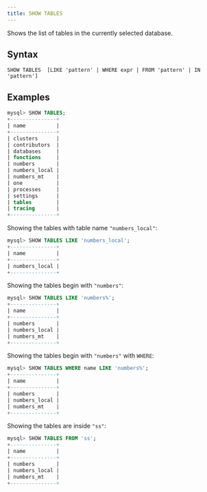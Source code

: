 ```yaml
---
title: SHOW TABLES
---
```


Shows the list of tables in the currently selected database.

## Syntax

```
SHOW TABLES  [LIKE 'pattern' | WHERE expr | FROM 'pattern' | IN 'pattern']
```

## Examples

```sql
mysql> SHOW TABLES;
+---------------+
| name          |
+---------------+
| clusters      |
| contributors  |
| databases     |
| functions     |
| numbers       |
| numbers_local |
| numbers_mt    |
| one           |
| processes     |
| settings      |
| tables        |
| tracing       |
+---------------+
```

Showing the tables with table name `"numbers_local"`:
```sql
mysql> SHOW TABLES LIKE 'numbers_local';
+---------------+
| name          |
+---------------+
| numbers_local |
+---------------+
```

Showing the tables begin with `"numbers"`:
```sql
mysql> SHOW TABLES LIKE 'numbers%';
+---------------+
| name          |
+---------------+
| numbers       |
| numbers_local |
| numbers_mt    |
+---------------+
```

Showing the tables begin with `"numbers"` with `WHERE`:
```sql
mysql> SHOW TABLES WHERE name LIKE 'numbers%';
+---------------+
| name          |
+---------------+
| numbers       |
| numbers_local |
| numbers_mt    |
+---------------+
```

Showing the tables are inside `"ss"`:
```sql
mysql> SHOW TABLES FROM 'ss';
+---------------+
| name          |
+---------------+
| numbers       |
| numbers_local |
| numbers_mt    |
+---------------+
```
